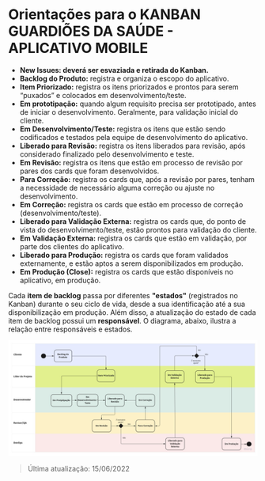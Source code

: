 # Orientações para o KANBAN GUARDIÕES DA SAÚDE - APLICATIVO MOBILE

- **New Issues: deverá ser esvaziada e retirada do Kanban.**
- **Backlog do Produto:** registra e organiza o escopo do aplicativo.
- **Item Priorizado:** registra os itens priorizados e prontos para serem “puxados” e colocados em desenvolvimento/teste.
- **Em prototipação:** quando algum requisito precisa ser prototipado, antes de iniciar o desenvolvimento. Geralmente, para validação inicial do cliente.
- **Em Desenvolvimento/Teste:** registra os itens que estão sendo codificados e testados pela equipe de desenvolvimento do aplicativo.
- **Liberado para Revisão:** registra os itens liberados para revisão, após considerado finalizado pelo desenvolvimento e teste.
- **Em Revisão:** registra os itens que estão em processo de revisão por pares dos cards que foram desenvolvidos.
- **Para Correção:** registra os cards que, após a revisão por pares, tenham a necessidade de necessário alguma correção ou ajuste no desenvolvimento.
- **Em Correção:** registra os cards que estão em processo de correção (desenvolvimento/teste).
- **Liberado para Validação Externa:** registra os cards que, do ponto de vista do desenvolvimento/teste, estão prontos para validação do cliente.
- **Em Validação Externa:** registra os cards que estão em validação, por parte dos clientes do aplicativo.
- **Liberado para Produção:** registra os cards que foram validados externamente, e estão aptos a serem disponibilizados em produção.
- **Em Produção (Close):** registra os cards que estão disponíveis no aplicativo, em produção.

Cada **item de backlog** passa por diferentes **"estados"** (registrados no Kanban) durante o seu ciclo de vida, desde a sua identificação até a sua disponibilização em produção.
Além disso, a atualização do estado de cada item de backlog possui um **responsável**.
O diagrama, abaixo, ilustra a relação entre responsáveis e estados.

![Kanban](../_imagens/kanban.jpg?raw=True)

>Última atualização: 15/06/2022
